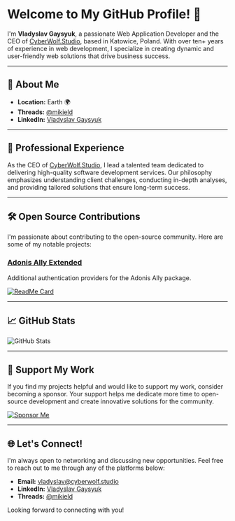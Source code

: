 # Welcome to My GitHub Profile! 👋

I'm **Vladyslav Gaysyuk**, a passionate Web Application Developer and the CEO of [CyberWolf.Studio](https://cyberwolf.studio), based in Katowice, Poland. With over ten+ years of experience in web development, I specialize in creating dynamic and user-friendly web solutions that drive business success. 

---

## 🚀 About Me

- **Location:** Earth 🌍
- **Threads:** [@mikield](https://threads.net/@mikield)
- **LinkedIn:** [Vladyslav Gaysyuk](https://www.linkedin.com/in/mikield/)

---

## 💼 Professional Experience

As the CEO of [CyberWolf.Studio](https://cyberwolf.studio), I lead a talented team dedicated to delivering high-quality software development services. Our philosophy emphasizes understanding client challenges, conducting in-depth analyses, and providing tailored solutions that ensure long-term success.

---

## 🛠️ Open Source Contributions

I'm passionate about contributing to the open-source community. Here are some of my notable projects:

### [Adonis Ally Extended](https://github.com/mikield/adonis-ally-extended)

Additional authentication providers for the Adonis Ally package.

[![ReadMe Card](https://github-readme-stats.vercel.app/api/pin/?username=mikield&repo=adonis-ally-extended&theme=radical)](https://github.com/mikield/adonis-ally-extended)

---

## 📈 GitHub Stats

![GitHub Stats](https://github-readme-stats.vercel.app/api?username=mikield&show_icons=true&theme=radical)

---

## 💖 Support My Work

If you find my projects helpful and would like to support my work, consider becoming a sponsor. Your support helps me dedicate more time to open-source development and create innovative solutions for the community.

[![Sponsor Me](https://img.shields.io/badge/Sponsor%20me-%F0%9F%92%96-pink)](https://github.com/sponsors/mikield)

---

## 🌐 Let's Connect!

I'm always open to networking and discussing new opportunities. Feel free to reach out to me through any of the platforms below:

- **Email:** [vladyslav@cyberwolf.studio](mailto:vladyslav@cyberwolf.studio)
- **LinkedIn:** [Vladyslav Gaysyuk](https://www.linkedin.com/in/mikield/)
- **Threads:** [@mikield](https://threads.net/@mikield)

Looking forward to connecting with you!


